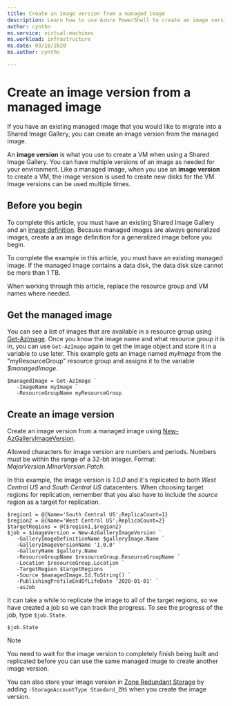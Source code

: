 ```yaml
---
title: Create an image version from a managed image 
description: Learn how to use Azure PowerShell to create an image version from a managed image.
author: cynthn
ms.service: virtual-machines
ms.workload: infrastructure
ms.date: 03/18/2020
ms.author: cynthn

---
```


# Create an image version from a managed image

If you have an existing managed image that you would like to migrate into a Shared Image Gallery, you can create an image version from the managed image.

An **image version** is what you use to create a VM when using a Shared Image Gallery. You can have multiple versions of an image as needed for your environment. Like a managed image, when you use an **image version** to create a VM, the image version is used to create new disks for the VM. Image versions can be used multiple times.


## Before you begin

To complete this article, you must have an existing Shared Image Gallery and an [image definition](../windows/shared-images.md#). Because managed images are always generalized images, create a an image definition for a generalized image before you begin.

To complete the example in this article, you must have an existing managed image. If the managed image contains a data disk, the data disk size cannot be more than 1 TB.

When working through this article, replace the resource group and VM names where needed.

## Get the managed image

You can see a list of images that are available in a resource group using [Get-AzImage](https://docs.microsoft.com/powershell/module/az.compute/get-azimage). Once you know the image name and what resource group it is in, you can use `Get-AzImage` again to get the image object and store it in a variable to use later. This example gets an image named *myImage* from the "myResourceGroup" resource group and assigns it to the variable *$managedImage*. 

```azurepowershell-interactive
$managedImage = Get-AzImage `
   -ImageName myImage `
   -ResourceGroupName myResourceGroup
```

## Create an image version

Create an image version from a managed image using [New-AzGalleryImageVersion](https://docs.microsoft.com/powershell/module/az.compute/new-azgalleryimageversion). 

Allowed characters for image version are numbers and periods. Numbers must be within the range of a 32-bit integer. Format: *MajorVersion*.*MinorVersion*.*Patch*.

In this example, the image version is *1.0.0* and it's replicated to both *West Central US* and *South Central US* datacenters. When choosing target regions for replication, remember that you also have to include the *source* region as a target for replication.


```azurepowershell-interactive
$region1 = @{Name='South Central US';ReplicaCount=1}
$region2 = @{Name='West Central US';ReplicaCount=2}
$targetRegions = @($region1,$region2)
$job = $imageVersion = New-AzGalleryImageVersion `
   -GalleryImageDefinitionName $galleryImage.Name `
   -GalleryImageVersionName '1.0.0' `
   -GalleryName $gallery.Name `
   -ResourceGroupName $resourceGroup.ResourceGroupName `
   -Location $resourceGroup.Location `
   -TargetRegion $targetRegions  `
   -Source $managedImage.Id.ToString() `
   -PublishingProfileEndOfLifeDate '2020-01-01' `
   -asJob 
```

It can take a while to replicate the image to all of the target regions, so we have created a job so we can track the progress. To see the progress of the job, type `$job.State`.

```azurepowershell-interactive
$job.State
```

> [!NOTE]
> You need to wait for the image version to completely finish being built and replicated before you can use the same managed image to create another image version. 
>
> You can also store your image version in [Zone Redundant Storage](https://docs.microsoft.com/azure/storage/common/storage-redundancy-zrs) by adding `-StorageAccountType Standard_ZRS` when you create the image version.
>

